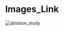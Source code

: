 # Images_Link
![ablation_study](https://github.com/DORA-AB/Images_Link/assets/165207457/e51ea8a0-bc65-459b-b29e-93d3a5dfb575)
